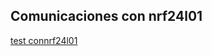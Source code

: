## Comunicaciones con nrf24l01

[test connrf24l01](https://github.com/micropython/micropython/blob/master/drivers/nrf24l01/nrf24l01test.py)